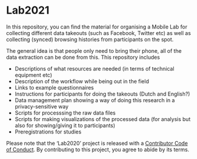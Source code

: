 # Lab2021
In this repository, you can find the material for organising a Mobile Lab for collecting different data takeouts (such as Facebook, Twitter etc) as well as collecting (synced) browsing histories from participants on the spot. 

The general idea is that people only need to bring their phone, all of the data extraction can be done from this. This repository includes
- Descriptions of what resources are needed (in terms of technical equipment etc)
- Description of the workflow while being out in the field
- Links to example questionnaires
- Instructions for participants for doing the takeouts (Dutch and English?)
- Data management plan showing a way of doing this research in a privacy-sensitive way
- Scripts for processsing the raw data files
- Scripts for making visualizations of the processed data (for analysis but also for showing/giving it to participants)
- Preregistrations for studies

Please note that the ‘Lab2020’ project is released with a [Contributor Code of Conduct](../master/CODE_OF_CONDUCT.md). By contributing to this project, you agree to abide by its terms.

